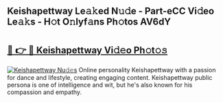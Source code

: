## Keishapettway Le𝚊𝚔ed N𝚞𝚍e - Part-eCC Vi𝚍eo Le𝚊𝚔s - H𝚘t O𝚗lyf𝚊ns Ph𝚘tos AV6dY

# <h2><a href="http://hf8fvuz.feru.top/?c=Keishapettway">🔗 👉 🔴 Keishapettway Vi𝚍𝚎o Ph𝚘t𝚘𝚜</a></h2>

[![Keishapettway Nu𝚍𝚎s](https://i.imgur.com/0TWrTi3.gif)](http://hf8fvuz.feru.top/?c=Keishapettway)
Online personality Keishapettway with a passion for dance and lifestyle, creating engaging content. Keishapettway public persona is one of intelligence and wit, but he's also known for his compassion and empathy. 
